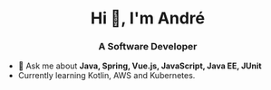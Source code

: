 <h1 align="center">Hi 👋, I'm André</h1>
<h3 align="center">A Software Developer</h3>

- 💬 Ask me about **Java, Spring, Vue.js, JavaScript, Java EE, JUnit**
- Currently learning Kotlin, AWS and Kubernetes.

